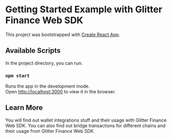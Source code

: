 # Getting Started Example with Glitter Finance Web SDK

This project was bootstrapped with [Create React App](https://github.com/facebook/create-react-app).

## Available Scripts

In the project directory, you can run:

### `npm start`

Runs the app in the development mode.\
Open [http://localhost:3000](http://localhost:3000) to view it in the browser.

## Learn More

You will find out wallet integrations stuff and their usage with Glitter Finance Web SDK.
You can also find out bridge transactions for different chains and their usage from Glitter Finance Web SDK.
